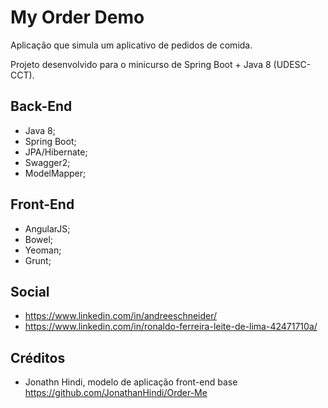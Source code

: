 # My Order Demo

Aplicação que simula um aplicativo de pedidos de comida.

Projeto desenvolvido para o minicurso de Spring Boot + Java 8 (UDESC-CCT).

## Back-End
- Java 8;
- Spring Boot;
- JPA/Hibernate;
- Swagger2;
- ModelMapper;

## Front-End
- AngularJS;
- Bowel;
- Yeoman;
- Grunt;

## Social
* https://www.linkedin.com/in/andreeschneider/
* https://www.linkedin.com/in/ronaldo-ferreira-leite-de-lima-42471710a/

## Créditos
* Jonathn Hindi, modelo de aplicação front-end base
https://github.com/JonathanHindi/Order-Me
